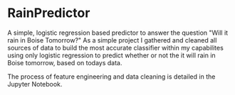 # RainPredictor

A simple, logistic regression based predictor to answer the question "Will it rain in Boise Tomorrow?"
As a simple project I gathered and cleaned all sources of data to build the most accurate classifier within my capabilites using only logistic regression to predict whether or not the it will rain in Boise tomorrow, based on todays data.

The process of feature engineering and data cleaning is detailed in the Jupyter Notebook.
